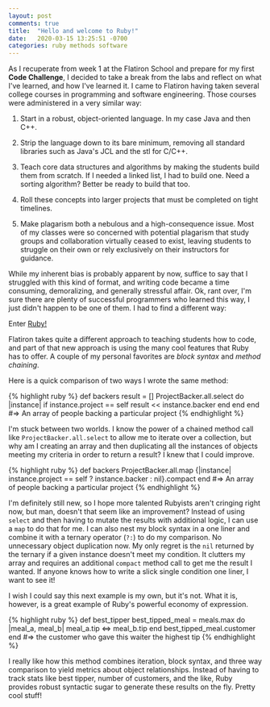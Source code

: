 ```yaml
---
layout: post
comments: true
title:  "Hello and welcome to Ruby!"
date:   2020-03-15 13:25:51 -0700
categories: ruby methods software
---
```

As I recuperate from week 1 at the Flatiron School and prepare for my first __Code Challenge__, I decided to take a break from the labs and reflect on what I've learned, and how I've learned it. I came to Flatiron having taken several college courses in programming and software engineering. Those courses were administered in a very similar way:

1. Start in a robust, object-oriented language. In my case Java and then C++.

2. Strip the language down to its bare minimum, removing all standard libraries such as Java's JCL and the stl for C/C++.

3. Teach core data structures and algorithms by making the students build them from scratch. If I needed a linked list, I had to build one. Need a sorting algorithm? Better be ready to build that too.

4. Roll these concepts into larger projects that must be completed on tight timelines.

5. Make plagarism both a nebulous and a high-consequence issue. Most of my classes were so concerned with potential plagarism that study groups and collaboration virtually ceased to exist, leaving students to struggle on their own or rely exclusively on their instructors for guidance.

While my inherent bias is probably apparent by now, suffice to say that I struggled with this kind of format, and writing code became a time consuming, demoralizing, and generally stressful affair. Ok, rant over, I'm sure there are plenty of successful programmers who learned this way, I just didn't happen to be one of them. I had to find a different way: 

Enter [Ruby!](https://www.ruby-lang.org/en/ "A Programmer's Best Friend")

Flatiron takes quite a different approach to teaching students how to code, and part of that new approach is using the many cool features that Ruby has to offer. A couple of my personal favorites are *block syntax* and *method chaining*. 

Here is a quick comparison of two ways I wrote the same method:

{% highlight ruby %}
def backers
  result = []
  ProjectBacker.all.select do |instance|
    if instance.project == self
      result << instance.backer
    end
  end
end
#=> An array of people backing a particular project
{% endhighlight %}

I'm stuck between two worlds. I know the power of a chained method call like `ProjectBacker.all.select` to allow me to iterate over a collection, but why am I creating an array and then duplicating all the instances of objects meeting my criteria in order to return a result? I knew that I could improve.

{% highlight ruby %}
def backers
  ProjectBacker.all.map {|instance| instance.project == self ? instance.backer : nil}.compact
end
#=> An array of people backing a particular project
{% endhighlight %}

I'm definitely still new, so I hope more talented Rubyists aren't cringing right now, but man, doesn't that seem like an improvement? Instead of using `select` and then having to mutate the results with additional logic, I can use a `map` to do that for me. I can also nest my block syntax in a one liner and combine it with a ternary operator (`?:`) to do my comparison. No unnecessary object duplication now. My only regret is the `nil` returned by the ternary if a given instance doesn't meet my condition. It clutters my array and requires an additional `compact` method call to get me the result I wanted. If anyone knows how to write a slick single condition one liner, I want to see it!

I wish I could say this next example is my own, but it's not. What it is, however, is a great example of Ruby's powerful economy of expression.

{% highlight ruby %}
def best_tipper
    best_tipped_meal = meals.max do |meal_a, meal_b|
        meal_a.tip <=> meal_b.tip
    end
    best_tipped_meal.customer
  end
  #=> the customer who gave this waiter the highest tip
{% endhighlight %}

I really like how this method combines iteration, block syntax, and three way comparison to yield metrics about object relationships. Instead of having to track stats like best tipper, number of customers, and the like, Ruby provides robust syntactic sugar to generate these results on the fly. Pretty cool stuff!

